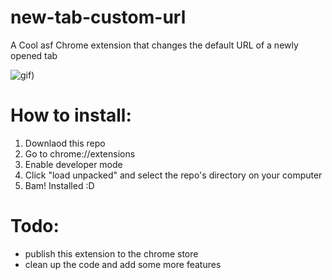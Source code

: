 # new-tab-custom-url
A Cool asf Chrome extension that changes the default URL of a newly opened tab

![gif](https://user-images.githubusercontent.com/39607713/120114681-4f7af480-c14e-11eb-88a8-b6b696d2287c.gif))

# How to install:
1. Downlaod this repo
2. Go to chrome://extensions
3. Enable developer mode
4. Click "load unpacked" and select the repo's directory on your computer
5. Bam! Installed :D

# Todo:
- publish this extension to the chrome store
- clean up the code and add some more features
